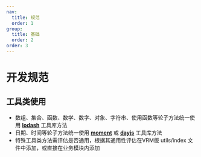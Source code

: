 ```yaml
---
nav:
  title: 规范
  order: 1
group:
  title: 基础
  order: 2
order: 3
---
```


# 开发规范

## 工具类使用

- 数组、集合、函数、数学、数字、对象、字符串、使用函数等轮子方法统一使用 <b>[lodash](https://www.lodashjs.com/)</b> 工具库方法
- 日期、时间等轮子方法统一使用 <b>[moment](https://moment.nodejs.cn/docs/)</b> 或 <b>[dayjs](https://dayjs.fenxianglu.cn/)</b> 工具库方法
- 特殊工具类方法需评估是否通用，根据其通用性评估在VRM版 utils/index 文件中添加，或直接在业务模块内添加